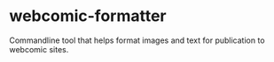 # webcomic-formatter
Commandline tool that helps format images and text for publication to webcomic sites.
